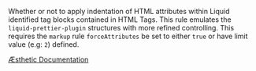 Whether or not to apply indentation of HTML attributes within Liquid identified tag blocks contained in HTML Tags. This rule emulates the `liquid-prettier-plugin` structures with more refined controlling. This requires the `markup` rule `forceAttributes` be set to either `true` or have limit value (e.g: `2`) defined.


[Æsthetic Documentation](https://æsthetic.dev/rules/liquid/indentAttribute/)
